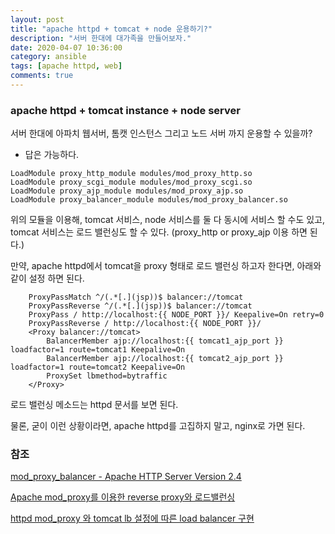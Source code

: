 ```yaml
---
layout: post
title: "apache httpd + tomcat + node 운용하기?"
description: "서버 한대에 대가족을 만들어보자."
date: 2020-04-07 10:36:00
category: ansible
tags: [apache httpd, web]
comments: true
---
```

  

### apache httpd + tomcat instance + node server 

서버 한대에 아파치 웹서버, 톰캣 인스턴스 그리고 노드 서버 까지 운용할 수 있을까? 

- 답은 가능하다. 


```
LoadModule proxy_http_module modules/mod_proxy_http.so
LoadModule proxy_scgi_module modules/mod_proxy_scgi.so
LoadModule proxy_ajp_module modules/mod_proxy_ajp.so
LoadModule proxy_balancer_module modules/mod_proxy_balancer.so
```

위의 모듈을 이용해, tomcat 서비스, node 서비스를 둘 다 동시에 서비스 할 수도 있고, tomcat 서비스는 로드 밸런싱도 할 수 있다. (proxy_http or proxy_ajp 이용 하면 된다.)

만약, apache httpd에서 tomcat을 proxy 형태로 로드 밸런싱 하고자 한다면, 아래와 같이 설정 하면 된다. 

```
    ProxyPassMatch ^/(.*[.](jsp))$ balancer://tomcat
    ProxyPassReverse ^/(.*[.](jsp))$ balancer://tomcat
    ProxyPass / http://localhost:{{ NODE_PORT }}/ Keepalive=On retry=0
    ProxyPassReverse / http://localhost:{{ NODE_PORT }}/
    <Proxy balancer://tomcat>
        BalancerMember ajp://localhost:{{ tomcat1_ajp_port }} loadfactor=1 route=tomcat1 Keepalive=On
        BalancerMember ajp://localhost:{{ tomcat2_ajp_port }} loadfactor=1 route=tomcat2 Keepalive=On
        ProxySet lbmethod=bytraffic
    </Proxy>
```

로드 밸런싱 메소드는 httpd 문서를 보면 된다.

물론, 굳이 이런 상황이라면, apache httpd를 고집하지 말고, nginx로 가면 된다.

### 참조

[mod_proxy_balancer - Apache HTTP Server Version 2.4](https://httpd.apache.org/docs/2.2/mod/mod_proxy_balancer.html)

[Apache mod_proxy를 이용한 reverse proxy와 로드밸런싱](https://khlee03.tistory.com/entry/Apache-modproxy%EB%A5%BC-%EC%9D%B4%EC%9A%A9%ED%95%9C-reverse-proxy%EC%99%80-load-balancing)

[httpd mod_proxy 와 tomcat lb 설정에 따른 load balancer 구현](https://jjeong.tistory.com/581)
